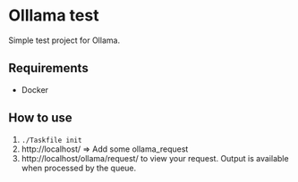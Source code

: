# Olllama test
Simple test project for Ollama.

## Requirements
- Docker

## How to use
1. `./Taskfile init`
3. http://localhost/ => Add some ollama_request
4. http://localhost/ollama/request/ to view your request. Output is available when processed by the queue.